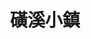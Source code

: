 ---
title: "磺溪小鎮"
description: "磺溪小鎮"
layout: shop
keywords:
  - 美食競賽
  - 台灣美食
  - 美食精選
datePublished: "2025-06-30"
dateModified: "2025-07-03"
city: "台北市"
district: "北投區"
address: "台北市北投區石牌路二段360號"
phone: "0228731235"
geo: "25.123408565424207, 121.5254254583324"
google_map: "https://maps.app.goo.gl/S133WamZSotEy5g98"
footinder: "https://footinder.com.tw/%E5%8F%B0%E5%8C%97%E5%B8%82%E5%8C%97%E6%8A%95%E5%8D%80/7824/"
official: "https://www.facebook.com/SulfurCreekTown/"
award:
  - name: "500盤"
    year: "2024"
    entries:
      - dishes:
          - "鮮蚵"

---
